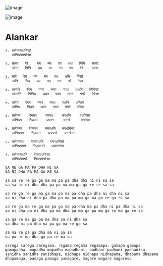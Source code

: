 


![image](https://user-images.githubusercontent.com/59148909/205360900-9c26de4a-a96e-463d-99a4-ec7d77d13ff6.png)

![image](https://user-images.githubusercontent.com/59148909/205009931-f87fb58c-7154-46c5-bf20-7172cce2b545.png)

# Alankar

```
१. सारेगमपधनिसां 
   सांनिधपमगरेसा
```

````
२. सासा   रेरे    गग   मम   पप   धध   निनि   सांसां 
   सांसां   निनि   धध   पप   मम   गग   रेरे    सासा
````

```
३. सारे   रेग   गम   मप   पध   धनि   निसां
   सांनि   निध   धप   पम   मग   गरे   रेसा
```

```
४. सासारे   रेरेग   गगम   ममप   पपध   धधनि   निनिसां
   सांसांनि   निनिध   धधप   पपम   ममग   गगरे   रेरेसा
```

```
५. सारेग   रेगम   गमप   मपध   पधनि   धनिसां
   सांनिध   निधप   धपम   पमग   मगरे   गरेसा
```

```
६. सारेगम    रेगमप    गमपध    मपधनि    पधनिसां
   सांनिधप   निधपम    धपमग    पमगरे     मगरेसा
```

```
७. सारेगमप   रेगमपध   गमपधनि   मपधनिसां
   सांनिधपम   निधपमग   धपमगरे   पमगरेसां
```

```
८. सारेगमपध   रेगमपधनि   गमपधनिसां
   सांनिधपमग   निधपमगरे   धपमगरेसा
```

```
९. सारेगमपधनि   रेगमपधनिसां
   सांनिधपमगरे   निधपमगरेसा
```


```
SA RE GA MA PA DHA NI SA
SA NI DHA PA MA GA RE SA

sa sa re re ga ga ma ma pa pa dha dha ni ni sa sa
sa sa ni ni dha dha pa pa ma ma ga ga re re sa sa

sa re ga re ga ma ga ma pa ma pa dha pa dha ni dha ni sa
sa ni dha ni dha pa dha pa ma pa ma ga ma ga re ga re sa

sa re ga ma re ga ma pa ga ma pa dha ma pa dha ni pa dha ni sa
sa ni dha pa ni dha pa ma dha pa ma ga pa ma ga re ma ga re sa

sa ga re ma ga pa ma dha pa ni dha sa
sa dha ni pa dha ma pa ga ma re ga sa

sa ma re pa ga dha ma ni pa sa
sa pa ni ma dha ga pa re ma sa

sarega sarega saregama, regama regama regamapa, gamapa gamapa gamapadha, mapadha mapadha mapadhani, padhani padhani padhanisa
sanidha sanidha sanidhapa, nidhapa nidhapa nidhapama, dhapama dhapama dhapamaga, pamaga pamaga pamagare, magare magare magaresa
```


